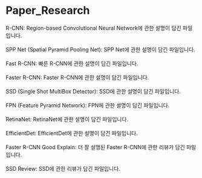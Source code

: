 # Paper_Research

R-CNN: Region-based Convolutional Neural Network에 관한 설명이 담긴 파일입니다.<br><br>
SPP Net (Spatial Pyramid Pooling Net): SPP Net에 관한 설명이 담긴 파일입니다.<br><br>
Fast R-CNN: 빠른 R-CNN에 관한 설명이 담긴 파일입니다.<br><br>
Faster R-CNN: Faster R-CNN에 관한 설명이 담긴 파일입니다.<br><br>
SSD (Single Shot MultiBox Detector): SSD에 관한 설명이 담긴 파일입니다.<br><br>
FPN (Feature Pyramid Network): FPN에 관한 설명이 담긴 파일입니다.<br><br>
RetinaNet: RetinaNet에 관한 설명이 담긴 파일입니다.<br><br>
EfficientDet: EfficientDet에 관한 설명이 담긴 파일입니다.<br><br>
Faster R-CNN Good Explain: 더 잘 설명된 Faster R-CNN에 관한 리뷰가 담긴 파일입니다.<br><br>
SSD Review: SSD에 관한 리뷰가 담긴 파일입니다.
